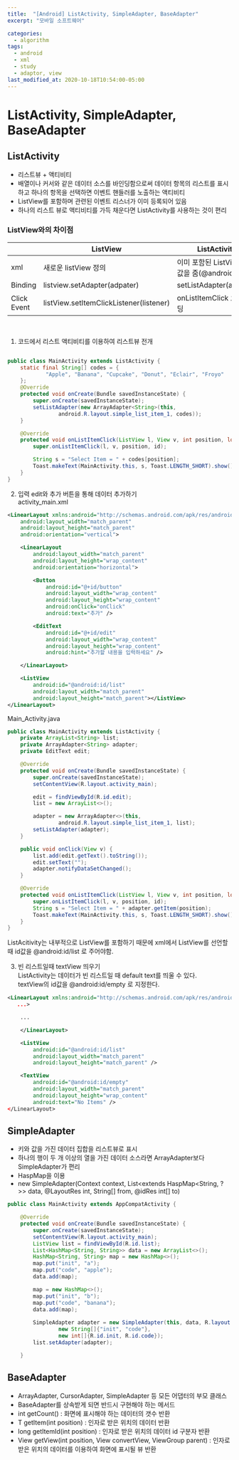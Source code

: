 ```yaml
---
title:  "[Android] ListActivity, SimpleAdapter, BaseAdapter"
excerpt: "모바일 소프트웨어"

categories:
  - algorithm
tags:
  - android
  - xml
  - study
  - adaptor, view
last_modified_at: 2020-10-18T10:54:00-05:00
---
```


# ListActivity, SimpleAdapter, BaseAdapter

## ListActivity
* 리스트뷰 + 액티비티
* 배열이나 커서와 같은 데이터 소스를 바인딩함으로써 데이터 항목의 리스트를 표시하고 하나의 항목을 선택하면 이벤트 핸들러를 노출하는 액티비티
* ListView를 포함하며 관련된 이벤트 리스너가 이미 등록되어 있음
* 하나의 리스트 뷰로 액티비티를 가득 채운다면 ListActivity를 사용하는 것이 편리

### **ListView와의 차이점**  

||ListView|ListActivity|
|------|-------|-------|
|xml|새로운 listView 정의|이미 포함된 ListView의 id값을 줌(@android:id/list)|
|Binding|listview.setAdapter(adpater)|setListAdapter(adapter)|
|Click Event|listView.setItemClickListener(listener)|onListItemClick 오버라이딩|  
</br>

1. 코드에서 리스트 액티비티를 이용하여 리스트뷰 전개  
~~~java

public class MainActivity extends ListActivity {
    static final String[] codes = {
            "Apple", "Banana", "Cupcake", "Donut", "Eclair", "Froyo"
    };
    @Override
    protected void onCreate(Bundle savedInstanceState) {
        super.onCreate(savedInstanceState);
        setListAdapter(new ArrayAdapter<String>(this,
                android.R.layout.simple_list_item_1, codes));
    }

    @Override
    protected void onListItemClick(ListView l, View v, int position, long id) {
        super.onListItemClick(l, v, position, id);

        String s = "Select Item = " + codes[position];
        Toast.makeText(MainActivity.this, s, Toast.LENGTH_SHORT).show();
    }
}
~~~

2. 입력 edit와 추가 버튼을 통해 데이터 추가하기  
activity_main.xml  
~~~xml
<LinearLayout xmlns:android="http://schemas.android.com/apk/res/android"
    android:layout_width="match_parent"
    android:layout_height="match_parent"
    android:orientation="vertical">

    <LinearLayout
        android:layout_width="match_parent"
        android:layout_height="wrap_content"
        android:orientation="horizontal">

        <Button
            android:id="@+id/button"
            android:layout_width="wrap_content"
            android:layout_height="wrap_content"
            android:onClick="onClick"
            android:text="추가" />

        <EditText
            android:id="@+id/edit"
            android:layout_width="wrap_content"
            android:layout_height="wrap_content"
            android:hint="추가할 내용을 입력하세요" />

    </LinearLayout>

    <ListView
        android:id="@android:id/list"
        android:layout_width="match_parent"
        android:layout_height="match_parent"></ListView>
</LinearLayout>
~~~
Main_Activity.java  
~~~java
public class MainActivity extends ListActivity {
    private ArrayList<String> list;
    private ArrayAdapter<String> adapter;
    private EditText edit;

    @Override
    protected void onCreate(Bundle savedInstanceState) {
        super.onCreate(savedInstanceState);
        setContentView(R.layout.activity_main);

        edit = findViewById(R.id.edit);
        list = new ArrayList<>();

        adapter = new ArrayAdapter<>(this,
                android.R.layout.simple_list_item_1, list);
        setListAdapter(adapter);
    }

    public void onClick(View v) {
        list.add(edit.getText().toString());
        edit.setText("");
        adapter.notifyDataSetChanged();
    }

    @Override
    protected void onListItemClick(ListView l, View v, int position, long id) {
        super.onListItemClick(l, v, position, id);
        String s = "Select Item = " + adapter.getItem(position);
        Toast.makeText(MainActivity.this, s, Toast.LENGTH_SHORT).show();
    }
}
~~~
ListAcitivity는 내부적으로 ListView를 포함하기 때문에 xml에서 ListView를 선언할 때 id값을 @android:id/list 로 주어야함.  

3. 빈 리스트일때 textView 띄우기  
ListActivity는 데이터가 빈 리스트일 때 default text를 띄울 수 있다.  
textView의 id값을 @android:id/empty 로 지정한다.  
~~~xml
<LinearLayout xmlns:android="http://schemas.android.com/apk/res/android"
   ...>

    ...

    </LinearLayout>

    <ListView
        android:id="@android:id/list"
        android:layout_width="match_parent"
        android:layout_height="match_parent" />

    <TextView
        android:id="@android:id/empty"
        android:layout_width="match_parent"
        android:layout_height="wrap_content"
        android:text="No Items" />
</LinearLayout>
~~~

## SimpleAdapter
* 키와 값을 가진 데이터 집합을 리스트뷰로 표시
* 하나의 행이 두 개 이상의 열을 가진 데이터 소스라면 ArrayAdapter보다 SimpleAdapter가 편리
* HaspMap을 이용  
* new SimpleAdapter(Context context, List<extends HaspMap<String, ?>> data, @LayoutRes int, String[] from, @idRes int[] to)  

~~~java
public class MainActivity extends AppCompatActivity {

    @Override
    protected void onCreate(Bundle savedInstanceState) {
        super.onCreate(savedInstanceState);
        setContentView(R.layout.activity_main);
        ListView list = findViewById(R.id.list);
        List<HashMap<String, String>> data = new ArrayList<>();
        HashMap<String, String> map = new HashMap<>();
        map.put("init", "a");
        map.put("code", "apple");
        data.add(map);

        map = new HashMap<>();
        map.put("init", "b");
        map.put("code", "banana");
        data.add(map);
        
        SimpleAdapter adapter = new SimpleAdapter(this, data, R.layout.row,
                new String[]{"init", "code"},
                new int[]{R.id.init, R.id.code});
        list.setAdapter(adapter);

    }
~~~

## BaseAdapter
* ArrayAdapter, CursorAdapter, SimpleAdapter 등 모든 어댑터의 부모 클래스
* BaseAdapter를 상속받게 되면 반드시 구현해야 하는 메서드
* int getCount() : 화면에 표시해야 하는 데이터의 갯수 반환
* T getItem(int position) : 인자로 받은 위치의 데이터 반환
* long getItemId(int position) : 인자로 받은 위치의 데이터 id 구분자 반환
* View getView(int position, View convertView, ViewGroup parent) : 인자로 받은 위치의 데이터를 이용하여 화면에 표시될 뷰 반환
